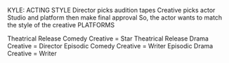 KYLE: ACTING STYLE
Director picks audition tapes
Creative picks actor
Studio and platform then make final approval
So, the actor wants to match the style of the creative
PLATFORMS

Theatrical Release Comedy
Creative = Star
Theatrical Release Drama
Creative = Director
Episodic Comedy
Creative = Writer
Episodic Drama
Creative = Writer
